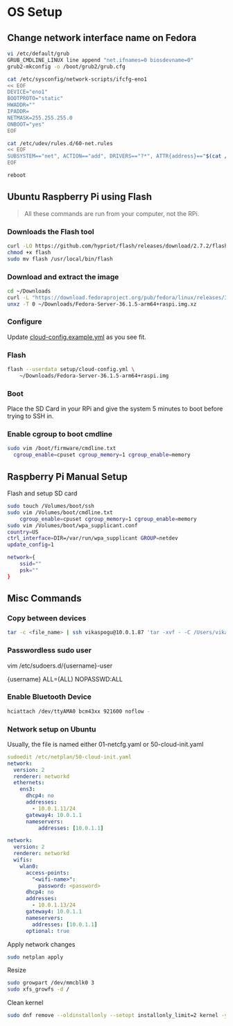 # OS Setup

## Change network interface name on Fedora

```bash
vi /etc/default/grub
GRUB_CMDLINE_LINUX line append "net.ifnames=0 biosdevname=0"
grub2-mkconfig -o /boot/grub2/grub.cfg

cat /etc/sysconfig/network-scripts/ifcfg-eno1
<< EOF
DEVICE="eno1"
BOOTPROTO="static"
HWADDR=""
IPADDR=
NETMASK=255.255.255.0
ONBOOT="yes"
EOF

cat /etc/udev/rules.d/60-net.rules
<< EOF
SUBSYSTEM=="net", ACTION=="add", DRIVERS=="?*", ATTR{address}=="$(cat /sys/class/net/enp3s0/address)", ATTR{dev_id}=="0x0", ATTR{type}=="1", KERNEL=="eth*", NAME="eno1"
EOF

reboot
```

## Ubuntu Raspberry Pi using Flash

> All these commands are run from your computer, not the RPi.

### Downloads the Flash tool

```bash
curl -LO https://github.com/hypriot/flash/releases/download/2.7.2/flash
chmod +x flash
sudo mv flash /usr/local/bin/flash
```

### Download and extract the image

```bash
cd ~/Downloads
curl -L "https://download.fedoraproject.org/pub/fedora/linux/releases/36/Server/armhfp/images/Fedora-Server-36-1.5.armhfp.raw.xz" -o Fedora-Server-36.1.5-arm64+raspi.img.xz
unxz -T 0 ~/Downloads/Fedora-Server-36.1.5-arm64+raspi.img.xz
```

### Configure

Update [cloud-config.example.yml](../provision/cloud-config/k8s-5-pi4-garage.yml) as you see fit.

### Flash

```bash
flash --userdata setup/cloud-config.yml \
    ~/Downloads/Fedora-Server-36.1.5-arm64+raspi.img
```

### Boot

Place the SD Card in your RPi and give the system 5 minutes to boot before trying to SSH in.

### Enable cgroup to boot cmdline

```bash
sudo vim /boot/firmware/cmdline.txt
  cgroup_enable=cpuset cgroup_memory=1 cgroup_enable=memory
```

## Raspberry Pi Manual Setup

Flash and setup SD card

```bash
sudo touch /Volumes/boot/ssh
sudo vim /Volumes/boot/cmdline.txt
    cgroup_enable=cpuset cgroup_memory=1 cgroup_enable=memory
sudo vim /Volumes/boot/wpa_supplicant.conf
country=US
ctrl_interface=DIR=/var/run/wpa_supplicant GROUP=netdev
update_config=1

network={
    ssid=""
    psk=""
}
```

## Misc Commands

### Copy between devices

```bash
tar -c <file_name> | ssh vikaspogu@10.0.1.87 'tar -xvf - -C /Users/vikaspogu/Downloads'
```

### Passwordless sudo user

vim /etc/sudoers.d/{username}-user

{username} ALL=(ALL) NOPASSWD:ALL

### Enable Bluetooth Device

```bash
hciattach /dev/ttyAMA0 bcm43xx 921600 noflow -
```

### Network setup on Ubuntu

Usually, the file is named either 01-netcfg.yaml or 50-cloud-init.yaml

```yaml
sudoedit /etc/netplan/50-cloud-init.yaml
network:
  version: 2
  renderer: networkd
  ethernets:
    ens3:
      dhcp4: no
      addresses:
        - 10.0.1.11/24
      gateway4: 10.0.1.1
      nameservers:
          addresses: [10.0.1.1]
```

```yaml
network:
  version: 2
  renderer: networkd
  wifis:
    wlan0:
      access-points:
        "<wifi-name>":
          password: <password>
      dhcp4: no
      addresses:
        - 10.0.1.13/24
      gateway4: 10.0.1.1
      nameservers:
        addresses: [10.0.1.1]
      optional: true
```

Apply network changes

```bash
sudo netplan apply
```

Resize

```bash
sudo growpart /dev/mmcblk0 3
sudo xfs_growfs -d /
```

Clean kernel

```bash
sudo dnf remove --oldinstallonly --setopt installonly_limit=2 kernel -y
```
